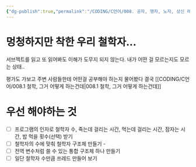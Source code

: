 ```yaml
---
{"dg-publish":true,"permalink":"/CODING/C언어/008. 공자, 맹자, 노자, 상신 레쓰고/","noteIcon":"2"}
---
```


# 멍청하지만 착한 우리 철학자...
서브젝트를 읽고 또 읽어봐도 이해가 도무지 되지 않는다.
내가 어떤 걸 모르는지도 모르는 상태..

평가도 가보고 주변 사람들한테 어떤걸 공부해야 하는지 물어봤다 결국
[[CODING/C언어/008.1 철학, 그거 어떻게 하는건데\|008.1 철학, 그거 어떻게 하는건데]]

# 우선 해야하는 것

- [ ] 프로그램의 인자로 철학자 수, 죽는데 걸리는 시간, 먹는데 걸리는 시간, 잠자는 시간, 밥 먹을 횟수(선택) 받기
- [ ] 철학자의 수에 맞춰 철학자 구조체 만들기 - 
- [ ] 전역 변수처럼 쓸 수 있는 통합 구조체 하나 만들기
- [ ] 일단 철학자 수만큼 쓰레드 만들어 보기